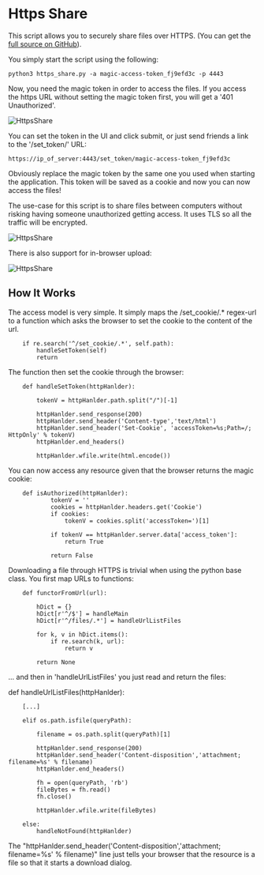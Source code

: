 
# Https Share

This script allows you to securely share files over HTTPS. (You can get the [full source on GitHub](https://github.com/nothing1212/https_share)).

You simply start the script using the following:

    python3 https_share.py -a magic-access-token_fj9efd3c -p 4443

Now, you need the magic token in order to access the files. If you access the https URL without setting the magic token first, you will get a '401 Unauthorized'. 

![HttpsShare](../../static/https_share_sshot_token_input.png)

You can set the token in the UI and click submit, or just send friends a link to the '/set_token/' URL:

    https://ip_of_server:4443/set_token/magic-access-token_fj9efd3c

Obviously replace the magic token by the same one you used when starting the application. This token will be saved as a cookie and now you can now access the files! 

The use-case for this script is to share files between computers without risking having someone unauthorized getting access. It uses TLS so all the traffic will be encrypted.

![HttpsShare](../../static/https_share_sshot.png)

There is also support for in-browser upload:

![HttpsShare](../../static/https_share_sshot_upload.png)

## How It Works

The access model is very simple. It simply maps the /set_cookie/.* regex-url to a function which asks the browser to set the cookie to the content of the url.

        if re.search('^/set_cookie/.*', self.path):
            handleSetToken(self)
            return
 
 The function then set the cookie through the browser:
 
        def handleSetToken(httpHanlder):
            
            tokenV = httpHanlder.path.split("/")[-1]
            
            httpHanlder.send_response(200)
            httpHanlder.send_header('Content-type','text/html')
            httpHanlder.send_header('Set-Cookie', 'accessToken=%s;Path=/; HttpOnly' % tokenV)
            httpHanlder.end_headers()
            
            httpHanlder.wfile.write(html.encode())

You can now access any resource given that the browser returns the magic cookie:

        def isAuthorized(httpHanlder):
                tokenV = ''
                cookies = httpHanlder.headers.get('Cookie')
                if cookies:
                    tokenV = cookies.split('accessToken=')[1]
                
                if tokenV == httpHanlder.server.data['access_token']:
                    return True
                
                return False

Downloading a file through HTTPS is trivial when using the python base class. You first map URLs to functions:

        def functorFromUrl(url):
            
            hDict = {}
            hDict[r'^/$'] = handleMain
            hDict[r'^/files/.*'] = handleUrlListFiles
            
            for k, v in hDict.items():
                if re.search(k, url):
                    return v
            
            return None

... and then in 'handleUrlListFiles' you just read and return the files:

def handleUrlListFiles(httpHanlder):
    
        [...]
        
        elif os.path.isfile(queryPath):
            
            filename = os.path.split(queryPath)[1]
            
            httpHanlder.send_response(200)
            httpHanlder.send_header('Content-disposition','attachment; filename=%s' % filename)
            httpHanlder.end_headers()
            
            fh = open(queryPath, 'rb')
            fileBytes = fh.read()
            fh.close()
            
            httpHanlder.wfile.write(fileBytes)
            
        else:
            handleNotFound(httpHanlder)

The "httpHanlder.send_header('Content-disposition','attachment; filename=%s' % filename)" line just tells your browser that the resource is a file so that it starts a download dialog.
